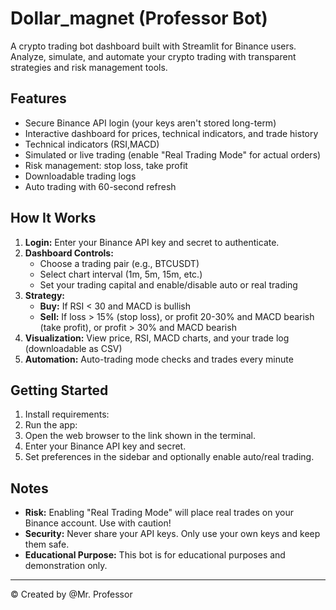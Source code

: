 # Dollar_magnet (Professor Bot)

A crypto trading bot dashboard built with Streamlit for Binance users. Analyze, simulate, and automate your crypto trading with transparent strategies and risk management tools.

## Features

- Secure Binance API login (your keys aren't stored long-term)
- Interactive dashboard for prices, technical indicators, and trade history
- Technical indicators (RSI,MACD) 
- Simulated or live trading (enable "Real Trading Mode" for actual orders)
- Risk management: stop loss, take profit
- Downloadable trading logs
- Auto trading with 60-second refresh

## How It Works

1. **Login:** Enter your Binance API key and secret to authenticate.
2. **Dashboard Controls:** 
   - Choose a trading pair (e.g., BTCUSDT)
   - Select chart interval (1m, 5m, 15m, etc.)
   - Set your trading capital and enable/disable auto or real trading
3. **Strategy:**
   - **Buy:** If RSI < 30 and MACD is bullish
   - **Sell:** If loss > 15% (stop loss), or profit 20-30% and MACD bearish (take profit), or profit > 30% and MACD bearish
4. **Visualization:** View price, RSI, MACD charts, and your trade log (downloadable as CSV)
5. **Automation:** Auto-trading mode checks and trades every minute

## Getting Started

1. Install requirements:
2. Run the app:
3. Open the web browser to the link shown in the terminal.
4. Enter your Binance API key and secret.
5. Set preferences in the sidebar and optionally enable auto/real trading.

## Notes

- **Risk:** Enabling "Real Trading Mode" will place real trades on your Binance account. Use with caution!
- **Security:** Never share your API keys. Only use your own keys and keep them safe.
- **Educational Purpose:** This bot is for educational purposes and demonstration only.

---

© Created by @Mr. Professor
